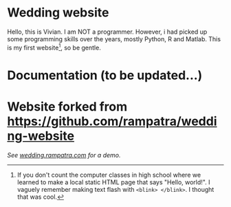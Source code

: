 # Wedding website
Hello, this is Vivian. I am NOT a programmer. However, i had picked up some
programming skills over the years, mostly Python, R and Matlab. This is my first
website[^1], so be gentle.

# Documentation (to be updated...)

# Website forked from https://github.com/rampatra/wedding-website
_See [wedding.rampatra.com](http://wedding.rampatra.com/) for a demo._

[^1]: If you don't count the computer classes in high school where we learned to
make a local static HTML page that says "Hello, world!". I vaguely remember
making text flash with `<blink> </blink>`. I thought that was cool.
